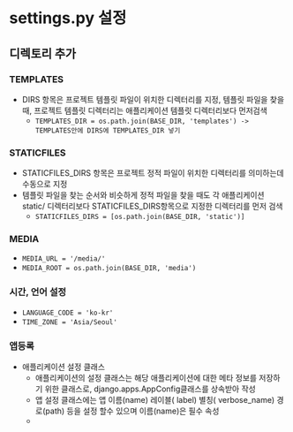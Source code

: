 # settings.py 설정

## 디렉토리 추가 

### TEMPLATES
+ DIRS 항목은 프로젝트 템플릿 파일이 위치한 디렉터리를 지정, 템플릿 파일을 찾을 때, 프로젝트 템플릿 디렉터리는 애플리케이션 템플릿 디렉터리보다 먼저검색
	+ `TEMPLATES_DIR = os.path.join(BASE_DIR, 'templates') -> TEMPLATES안에 DIRS에 TEMPLATES_DIR 넣기`

### STATICFILES
+ STATICFILES_DIRS 항목은 프로젝트 정적 파일이 위치한 디렉터리를 의미하는데 수동으로 지정
+ 템플릿 파일을 찾는 순서와 비슷하게 정적 파일을 찾을 때도 각 애플리케이션 static/ 디렉터리보다 STATICFILES_DIRS항목으로 지정한 디렉터리를 먼저 검색
	+ `STATICFILES_DIRS = [os.path.join(BASE_DIR, 'static')]`

### MEDIA
+ `MEDIA_URL = '/media/'`
+ `MEDIA_ROOT = os.path.join(BASE_DIR, 'media') `

### 시간, 언어 설정
+ `LANGUAGE_CODE = 'ko-kr'`
+ `TIME_ZONE = 'Asia/Seoul'`

### 앱등록
+ 애플리케이션 설정 클래스
	+ 애플리케이션의 설정 클래스는 해당 애플리케이션에 대한 메타 정보를 저장하기 위한 클래스로, django.apps.AppConfig클래스를 상속받아 작성
	+ 앱 설정 클래스에는 앱 이름(name) 레이블( label) 별칭( verbose_name) 경로(path) 등을 설정 할수 있으며 이름(name)은 필수 속성
	+ 